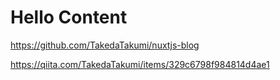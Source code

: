 # Hello Content

https://github.com/TakedaTakumi/nuxtjs-blog

https://qiita.com/TakedaTakumi/items/329c6798f984814d4ae1
